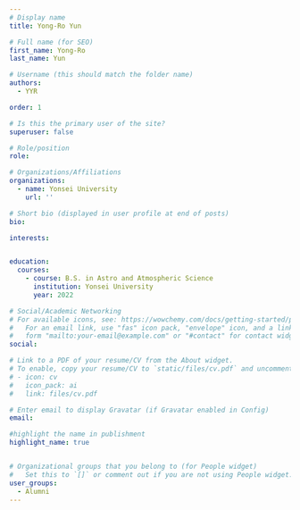 ```yaml
---
# Display name
title: Yong-Ro Yun

# Full name (for SEO)
first_name: Yong-Ro
last_name: Yun

# Username (this should match the folder name)
authors:
  - YYR

order: 1

# Is this the primary user of the site?
superuser: false

# Role/position
role: 

# Organizations/Affiliations
organizations:
  - name: Yonsei University
    url: ''

# Short bio (displayed in user profile at end of posts)
bio: 

interests:


education:
  courses:
    - course: B.S. in Astro and Atmospheric Science
      institution: Yonsei University
      year: 2022

# Social/Academic Networking
# For available icons, see: https://wowchemy.com/docs/getting-started/page-builder/#icons
#   For an email link, use "fas" icon pack, "envelope" icon, and a link in the
#   form "mailto:your-email@example.com" or "#contact" for contact widget.
social:

# Link to a PDF of your resume/CV from the About widget.
# To enable, copy your resume/CV to `static/files/cv.pdf` and uncomment the lines below.
# - icon: cv
#   icon_pack: ai
#   link: files/cv.pdf

# Enter email to display Gravatar (if Gravatar enabled in Config)
email:

#highlight the name in publishment
highlight_name: true


# Organizational groups that you belong to (for People widget)
#   Set this to `[]` or comment out if you are not using People widget.
user_groups:
  - Alumni
---
```

